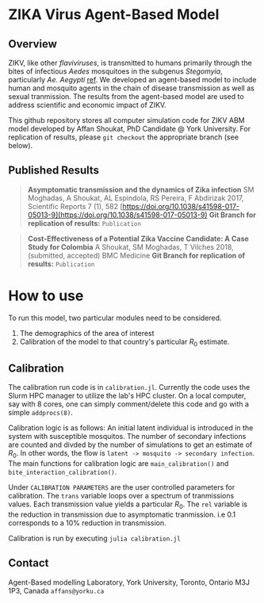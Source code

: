 # ZIKA Virus Agent-Based Model

## Overview

ZIKV, like other _flaviviruses_, is transmitted to humans primarily through the bites of infectious _Aedes_ mosquitoes in the subgenus _Stegomyia_, particularly _Ae. Aegypti_  [ref](https://www.nature.com/articles/s41598-017-05013-9#ref-CR17 "Kramer, L. D. & Ebel, G. D. Dynamics of flavivirus infection in mosquitoes. Adv. Virus Res. 60, 187–232 (2003)."). We developed an agent-based model to include human and mosquito agents in the chain of disease transmission as well as sexual tranmission. The results from the agent-based model are used to address scientific and economic impact of ZIKV. 

This github repository stores all computer simulation code for ZIKV ABM model developed by Affan Shoukat, PhD Candidate @ York University. For replication of results, please `git checkout` the appropriate branch (see below). 

## Published Results

> **Asymptomatic transmission and the dynamics of Zika infection**
SM Moghadas, A Shoukat, AL Espindola, RS Pereira, F Abdirizak
2017, Scientific Reports 7 (1), 582
[https://doi.org/10.1038/s41598-017-05013-9](https://doi.org/10.1038/s41598-017-05013-9)
**Git Branch for replication of results:** `Publication`

> **Cost-Effectiveness of a Potential Zika Vaccine Candidate: A Case Study for Colombia**
A Shoukat, SM Moghadas, T Vilches
2018, (submitted, accepted) BMC Medicine
**Git Branch for replication of results:** `Publication`

# How to use
To run this model, two particular modules need to be considered.
1) The demographics of the area of interest
2) Calibration of the model to that country's particular $R_0$ estimate. 

## Calibration
The calibration run code is in `calibration.jl`. Currently the code uses the Slurm HPC manager to utilize the lab's HPC cluster. On a local computer, say with 8 cores, one can simply comment/delete this code and go with a simple `addprocs(8)`. 

Calibration logic is as follows: An initial latent individual is introduced in the system with susceptible mosquitos. The number of secondary infections are counted and divded by the number of simulations to get an estimate of $R_0$. In other words, the flow is `latent -> mosquito -> secondary infection`. The main functions for calibration logic are `main_calibration()` and `bite_interaction_calibration()`. 

Under `CALIBRATION PARAMETERS` are the user controlled parameters for calibration. The `trans` variable loops over a spectrum of tranmissions values. Each transmission value yields a particular $R_0$. The `rel` variable is the reduction in transmission due to asymptomatic tranmission. i.e 0.1 corresponds to a 10% reduction in transmission. 

Calibration is run by executing `julia calibration.jl` 

## Contact 
Agent-Based modelling Laboratory, 
York University, Toronto, Ontario M3J 1P3, Canada
`affans@yorku.ca` 
